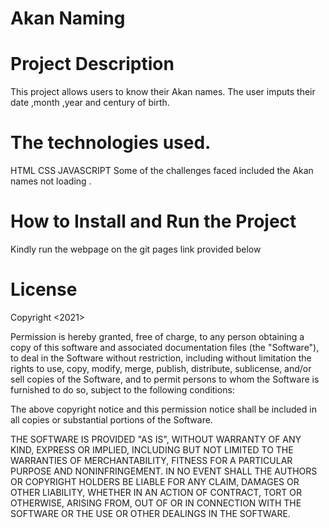 # Akan Naming

# Project Description
This project allows users to know their Akan names. The user imputs their date ,month ,year and century of birth.

# The technologies used.
HTML
CSS
JAVASCRIPT
Some of the challenges faced included the Akan names not loading .

# How to Install and Run the Project
Kindly run the webpage on the git pages link provided below 



# License
Copyright <2021> <MIT LICENCE>

Permission is hereby granted, free of charge, to any person obtaining a copy of this software and associated documentation files (the "Software"), to deal in the Software without restriction, including without limitation the rights to use, copy, modify, merge, publish, distribute, sublicense, and/or sell copies of the Software, and to permit persons to whom the Software is furnished to do so, subject to the following conditions:

The above copyright notice and this permission notice shall be included in all copies or substantial portions of the Software.

THE SOFTWARE IS PROVIDED "AS IS", WITHOUT WARRANTY OF ANY KIND, EXPRESS OR IMPLIED, INCLUDING BUT NOT LIMITED TO THE WARRANTIES OF MERCHANTABILITY, FITNESS FOR A PARTICULAR PURPOSE AND NONINFRINGEMENT. IN NO EVENT SHALL THE AUTHORS OR COPYRIGHT HOLDERS BE LIABLE FOR ANY CLAIM, DAMAGES OR OTHER LIABILITY, WHETHER IN AN ACTION OF CONTRACT, TORT OR OTHERWISE, ARISING FROM, OUT OF OR IN CONNECTION WITH THE SOFTWARE OR THE USE OR OTHER DEALINGS IN THE SOFTWARE.
